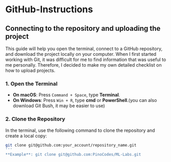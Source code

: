 # GitHub-Instructions
## Connecting to the repository and uploading the project

This guide will help you open the terminal, connect to a GitHub repository, and download the project locally on your computer. When I first started working with Git, it was difficult for me to find information that was useful to me personally. Therefore, I decided to make my own detailed checklist on how to upload projects. 

### 1. Open the Terminal

- **On macOS**: Press `Command + Space`, type **Terminal**.
- **On Windows**: Press `Win + R`, type **cmd** or **PowerShell**.(you can also download Git Bush, it may be easier to use)

### 2. Clone the Repository

In the terminal, use the following command to clone the repository and create a local copy:

```bash
git clone git@github.com:your_account/repository_name.git
'''
**Example**: git clone git@github.com:PinoCodes/ML-Labs.git

